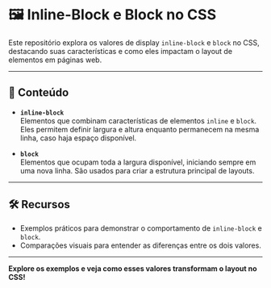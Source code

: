# 🖼️ Inline-Block e Block no CSS

Este repositório explora os valores de display `inline-block` e `block` no CSS, destacando suas características e como eles impactam o layout de elementos em páginas web.

---

## 📂 Conteúdo

- **`inline-block`**  
  Elementos que combinam características de elementos `inline` e `block`. Eles permitem definir largura e altura enquanto permanecem na mesma linha, caso haja espaço disponível.

- **`block`**  
  Elementos que ocupam toda a largura disponível, iniciando sempre em uma nova linha. São usados para criar a estrutura principal de layouts.

---

## 🛠️ Recursos

- Exemplos práticos para demonstrar o comportamento de `inline-block` e `block`.
- Comparações visuais para entender as diferenças entre os dois valores.

---

**Explore os exemplos e veja como esses valores transformam o layout no CSS!**  
